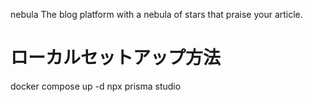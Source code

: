 nebula
The blog platform with a nebula of stars that praise your article.

# ローカルセットアップ方法
docker compose up -d
npx prisma studio